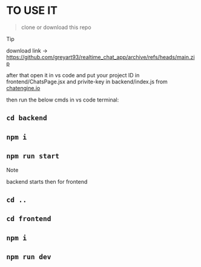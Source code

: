 # TO USE IT
> clone or download this repo

> [!TIP]
> download link -> https://github.com/greyart93/realtime_chat_app/archive/refs/heads/main.zip
> 
> after that open it in vs code and put your project ID in frontend/ChatsPage.jsx and privite-key in backend/index.js from [chatengine.io](https://chatengine.io/)
>
>  then run the below cmds in vs code terminal:
## `cd backend `
## `npm i`
## `npm run start`

> [!NOTE]
> backend starts then for frontend 
> 



## `cd ..`
## `cd frontend`
## `npm i`
## `npm run dev`

